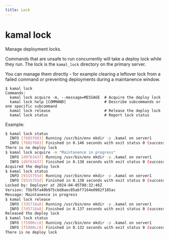 ```yaml
---
title: Lock
---
```


# kamal lock

Manage deployment locks.

Commands that are unsafe to run concurrently will take a deploy lock while they run. The lock is the `kamal_lock` directory on the primary server.

You can manage them directly - for example clearing a leftover lock from a failed command or preventing deployments during a maintanence window.

```
$ kamal lock
Commands:
  kamal lock acquire -m, --message=MESSAGE  # Acquire the deploy lock
  kamal lock help [COMMAND]                 # Describe subcommands or one specific subcommand
  kamal lock release                        # Release the deploy lock
  kamal lock status                         # Report lock status
```

Example:

```bash
$ kamal lock status
  INFO [f085f083] Running /usr/bin/env mkdir -p .kamal on server1
  INFO [f085f083] Finished in 0.146 seconds with exit status 0 (successful).
There is no deploy lock
$ kamal lock acquire -m "Maintanence in progress"
  INFO [d9f63437] Running /usr/bin/env mkdir -p .kamal on server1
  INFO [d9f63437] Finished in 0.138 seconds with exit status 0 (successful).
Acquired the deploy lock
$ kamal lock status
  INFO [9315755d] Running /usr/bin/env mkdir -p .kamal on server1
  INFO [9315755d] Finished in 0.130 seconds with exit status 0 (successful).
Locked by: Deployer at 2024-04-05T08:32:46Z
Version: 75bf6fa40b975cbd8aec05abf7164e0982f185ac
Message: Maintanence in progress
$ kamal lock release
  INFO [7d5718a8] Running /usr/bin/env mkdir -p .kamal on server1
  INFO [7d5718a8] Finished in 0.137 seconds with exit status 0 (successful).
Released the deploy lock
$ kamal lock status
  INFO [f5900cc8] Running /usr/bin/env mkdir -p .kamal on server1
  INFO [f5900cc8] Finished in 0.132 seconds with exit status 0 (successful).
There is no deploy lock
```
